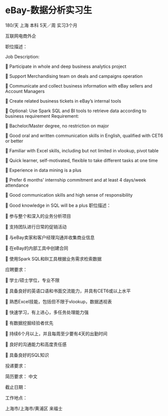 # eBay-数据分析实习生

180/天 上海 本科 5天／周 实习3个月

互联网电商外企

职位描述：

Job Description: 

	Participate in whole and deep business analytics project 

	Support Merchandising team on deals and campaigns operation 

	Communicate and collect business information with eBay sellers and Account Managers 

	Create related business tickets in eBay’s internal tools 

	Optional: Use Spark SQL and BI tools to retrieve data according to business requirement Requirement: 

	Bachelor/Master degree, no restriction on major 

	Good oral and written communication skills in English, qualified with CET6 or better 

	Familiar with Excel skills, including but not limited in vlookup, pivot table 

	Quick learner, self-motivated, flexible to take different tasks at one time 

	Experience in data mining is a plus 

	Prefer 6 months’ internship commitment and at least 4 days/week attendance 

	Good communication skills and high sense of responsibility 

	Good knowledge in SQL will be a plus 职位描述： 

	参与整个和深入的业务分析项目 

	支持团队进行日常的促销活动 

	与eBay卖家和客户经理沟通并收集商业信息 

	在eBay的内部工具中创建合同 

	使用Spark SQL和BI工具根据业务需求检索数据 

应聘要求： 

	学士/硕士学位，专业不限 

	具备良好的英语口语和书面交流能力，并具有CET6或以上水平 

	熟悉Excel技能，包括但不限于vlookup，数据透视表 

	快速学习，有上进心，多任务处理能力强 

	有数据挖掘经验者优先

	持续6个月以上，并且每周至少要有4天的出勤时间 

	良好的沟通能力和高度责任感 

	具备良好的SQL知识

投递要求：

简历要求： 中文

截止日期：

工作地点：

上海市/上海市/黄浦区 来福士